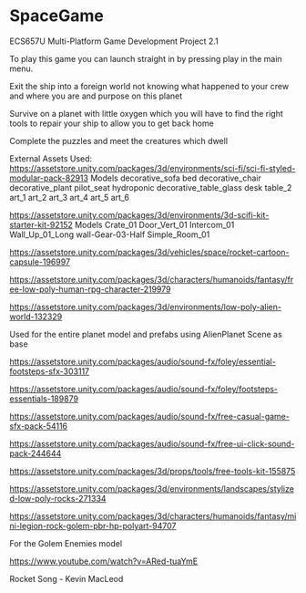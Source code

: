 # SpaceGame
ECS657U Multi-Platform Game Development Project 2.1

To play this game you can launch straight in by pressing play in the main menu.

Exit the ship into a foreign world not knowing what happened to your crew and where you are and purpose on this planet

Survive on a planet with little oxygen which you will have to find the right tools to repair your ship to allow you to get back home

Complete the puzzles and meet the creatures which dwell

External Assets Used:
https://assetstore.unity.com/packages/3d/environments/sci-fi/sci-fi-styled-modular-pack-82913
Models
decorative_sofa
bed
decorative_chair
decorative_plant
pilot_seat
hydroponic
decorative_table_glass
desk
table_2
art_1
art_2
art_3
art_4
art_5
art_6

https://assetstore.unity.com/packages/3d/environments/3d-scifi-kit-starter-kit-92152
Models
Crate_01
Door_Vert_01
Intercom_01
Wall_Up_01_Long
wall-Gear-03-Half
Simple_Room_01

https://assetstore.unity.com/packages/3d/vehicles/space/rocket-cartoon-capsule-196997

https://assetstore.unity.com/packages/3d/characters/humanoids/fantasy/free-low-poly-human-rpg-character-219979

https://assetstore.unity.com/packages/3d/environments/low-poly-alien-world-132329

Used for the entire planet model and prefabs using AlienPlanet Scene as base

https://assetstore.unity.com/packages/audio/sound-fx/foley/essential-footsteps-sfx-303117

https://assetstore.unity.com/packages/audio/sound-fx/foley/footsteps-essentials-189879

https://assetstore.unity.com/packages/audio/sound-fx/free-casual-game-sfx-pack-54116

https://assetstore.unity.com/packages/audio/sound-fx/free-ui-click-sound-pack-244644

https://assetstore.unity.com/packages/3d/props/tools/free-tools-kit-155875

https://assetstore.unity.com/packages/3d/environments/landscapes/stylized-low-poly-rocks-271334

https://assetstore.unity.com/packages/3d/characters/humanoids/fantasy/mini-legion-rock-golem-pbr-hp-polyart-94707

For the Golem Enemies model

https://www.youtube.com/watch?v=ARed-tuaYmE

Rocket Song - Kevin MacLeod